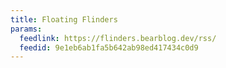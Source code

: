 ```yaml
---
title: Floating Flinders
params:
  feedlink: https://flinders.bearblog.dev/rss/
  feedid: 9e1eb6ab1fa5b642ab98ed417434c0d9
---
```

